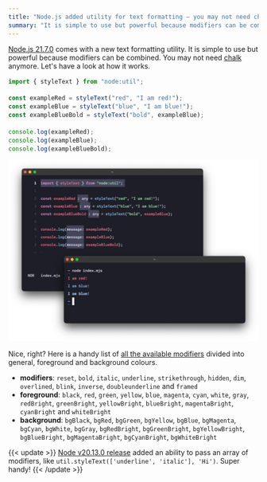 ```yaml
---
title: "Node.js added utility for text formatting — you may not need chalk anymore"
summary: "It is simple to use but powerful because modifiers can be combined. You may not need chalk anymore. "
---
```


[Node.js 21.7.0](https://nodejs.org/en/blog/release/v21.7.0) comes with a new text formatting utility. It is simple to use but powerful because modifiers can be combined. You may not need [chalk](https://www.npmjs.com/package/chalk) anymore. Let's have a look at how it works.

```js
import { styleText } from "node:util";

const exampleRed = styleText("red", "I am red!");
const exampleBlue = styleText("blue", "I am blue!");
const exampleBlueBold = styleText("bold", exampleBlue);

console.log(exampleRed);
console.log(exampleBlue);
console.log(exampleBlueBold);
```

![Example of the simple use of node:util styleText](example.png)

Nice, right? Here is a handy list of [all the available modifiers](https://nodejs.org/api/util.html#modifiers) divided into general, foreground and background colours.

- **modifiers**: `reset`, `bold`, `italic`, `underline`, `strikethrough`, `hidden`, `dim`, `overlined`, `blink`, `inverse`, `doubleunderline` and `framed`
- **foreground**: `black`, `red`, `green`, `yellow`, `blue`, `magenta`, `cyan`, `white`, `gray`, `redBright`, `greenBright`, `yellowBright`, `blueBright`, `magentaBright`, `cyanBright` and `whiteBright`
- **background**: `bgBlack`, `bgRed`, `bgGreen`, `bgYellow`, `bgBlue`, `bgMagenta`, `bgCyan`, `bgWhite`, `bgGray`, `bgRedBright`, `bgGreenBright`, `bgYellowBright`, `bgBlueBright`, `bgMagentaBright`, `bgCyanBright`, `bgWhiteBright`

{{< update >}}
[Node v20.13.0 release](https://nodejs.org/en/blog/release/v20.13.0) added an ability to pass an array of modifiers, like `util.styleText(['underline', 'italic'], 'Hi')`. Super handy!
{{< /update >}}
